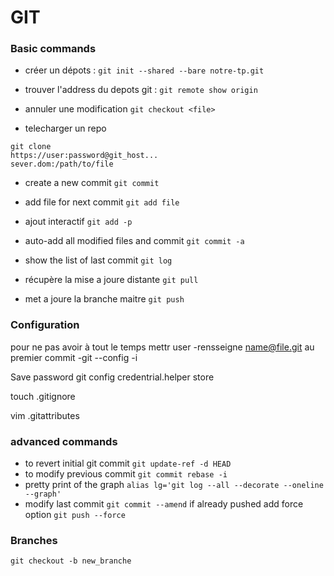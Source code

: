 GIT
===

### Basic commands

* créer un dépots :
`git init --shared --bare notre-tp.git`

* trouver l'address du depots git :
`git remote show origin`

* annuler une modification
`git checkout <file>`

* telecharger un repo
```
git clone
https://user:password@git_host...
sever.dom:/path/to/file
```

* create a new commit
`git commit`
* add file for next commit
`git add file`
* ajout interactif
`git add -p`
* auto-add all modified files and commit
`git commit -a`
* show the list of last commit
`git log`

* récupère la mise a joure distante
`git pull`

* met a joure la branche maitre
`git push`


### Configuration

pour ne pas avoir à tout le temps mettr user
-rensseigne name@file.git au premier commit
-git --config -i


Save password
git config credentrial.helper store

touch .gitignore

vim .gitattributes

### advanced commands

* to revert initial git commit
`git update-ref -d HEAD`
* to modify previous commit
`git commit rebase -i`
* pretty print of the graph
`alias lg='git log --all --decorate --oneline --graph'`
* modify last commit
`git commit --amend` if already pushed add force option `git push --force`

### Branches
`git checkout -b new_branche`
